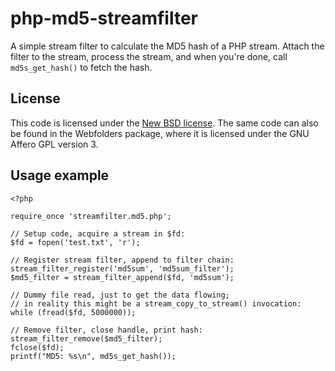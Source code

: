 # php-md5-streamfilter

A simple stream filter to calculate the MD5 hash of a PHP stream. Attach the
filter to the stream, process the stream, and when you're done, call
`md5s_get_hash()` to fetch the hash.

## License

This code is licensed under the [New BSD
license](http://opensource.org/licenses/BSD-3-Clause). The same code can also
be found in the Webfolders package, where it is licensed under the GNU Affero
GPL version 3.

## Usage example

    <?php

    require_once 'streamfilter.md5.php';

    // Setup code, acquire a stream in $fd:
    $fd = fopen('test.txt', 'r');

    // Register stream filter, append to filter chain:
    stream_filter_register('md5sum', 'md5sum_filter');
    $md5_filter = stream_filter_append($fd, 'md5sum');

    // Dummy file read, just to get the data flowing;
    // in reality this might be a stream_copy_to_stream() invocation:
    while (fread($fd, 5000000));

    // Remove filter, close handle, print hash:
    stream_filter_remove($md5_filter);
    fclose($fd);
    printf("MD5: %s\n", md5s_get_hash());
